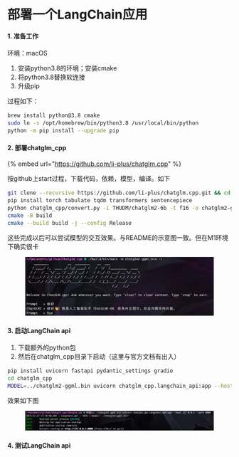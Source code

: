 # 部署一个LangChain应用

#### 1. 准备工作

环境：macOS

1. 安装python3.8的环境；安装cmake
2. 将python3.8替换软连接
3. 升级pip

过程如下：

```bash
brew install python@3.8 cmake
sudo ln -s /opt/homebrew/bin/python3.8 /usr/local/bin/python
python -m pip install --upgrade pip
```

#### 2. 部署chatglm\_cpp

{% embed url="https://github.com/li-plus/chatglm.cpp" %}

按github上start过程，下载代码，依赖，模型，编译。如下

```bash
git clone --recursive https://github.com/li-plus/chatglm.cpp.git && cd chatglm.cpp
pip install torch tabulate tqdm transformers sentencepiece
python chatglm_cpp/convert.py -i THUDM/chatglm2-6b -t f16 -o chatglm2-ggml.bin
cmake -B build
cmake --build build -j --config Release
```

这些完成以后可以尝试模型的交互效果。与README的示意图一致。但在M1环境下确实很卡

<figure><img src="../.gitbook/assets/企业微信截图_07ec2250-4f07-4197-a2b2-d2774175fce9.png" alt=""><figcaption></figcaption></figure>

#### 3. 启动LangChain api

1. 下载额外的python包
2. 然后在chatglm\_cpp目录下启动（这里与官方文档有出入）

```bash
pip install uvicorn fastapi pydantic_settings gradio
cd chatglm_cpp
MODEL=../chatglm2-ggml.bin uvicorn chatglm_cpp.langchain_api:app --host 127.0.0.1 --port 8000
```

效果如下图

<figure><img src="../.gitbook/assets/企业微信截图_625eef28-755b-481c-8cb6-1a4aaa65555c.png" alt=""><figcaption></figcaption></figure>

#### 4. 测试LangChain api
